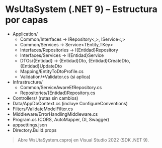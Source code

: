 # WsUtaSystem (.NET 9) – Estructura por capas

- Application/
  - Common/Interfaces → IRepository<,>, IService<,>
  - Common/Services   → Service<TEntity,TKey>
  - Interfaces/Repositories → I{Entidad}Repository
  - Interfaces/Services     → I{Entidad}Service
  - DTOs/{Entidad} → {Entidad}Dto, {Entidad}CreateDto, {Entidad}UpdateDto
  - Mapping/EntityToDtoProfile.cs
  - Validation/*Validator.cs (si aplica)
- Infrastructure/
  - Common/ServiceAwareEfRepository.cs
  - Repositories/{Entidad}Repository.cs
- Controllers/ (rutas sin cambios)
- Data/AppDbContext.cs (incluye ConfigureConventions)
- Filters/ValidateModelFilter.cs
- Middleware/ErrorHandlingMiddleware.cs
- Program.cs (CORS, AutoMapper, DI, Swagger)
- appsettings.json
- Directory.Build.props

> Abre WsUtaSystem.csproj en Visual Studio 2022 (SDK .NET 9).
